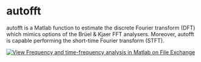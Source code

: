 # autofft
autofft is a Matlab function to estimate the discrete Fourier transform (DFT) which mimics options of the Brüel &amp; Kjaer FFT analysers. Moreover, autofft is capable performing the short-time Fourier transform (STFT).

[![View Frequency and time-frequency analysis in Matlab on File Exchange](https://www.mathworks.com/matlabcentral/images/matlab-file-exchange.svg)](https://www.mathworks.com/matlabcentral/fileexchange/69534-frequency-and-time-frequency-analysis-in-matlab)
